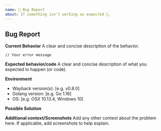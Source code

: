 ```yaml
---
name: 🐛 Bug Report
about: If something isn't working as expected 🤔.
---
```


## Bug Report

**Current Behavior**
A clear and concise description of the behavior.

```shell
// Your error message
```

**Expected behavior/code**
A clear and concise description of what you expected to happen (or code).

**Environment**

- Wayback version(s): [e.g. v0.8.0]
- Golang version: [e.g. Go 1.16]
- OS: [e.g. OSX 10.13.4, Windows 10]

**Possible Solution**

<!--- Only if you have suggestions on a fix for the bug -->

**Additional context/Screenshots**
Add any other context about the problem here. If applicable, add screenshots to help explain.


